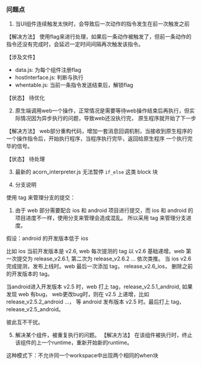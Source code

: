 ### 问题点
1. 当UI组件连续触发太快时，会导致后一次动作的指令发生在前一次触发之前

【解决方法】
使用flag来进行处理，如果后一条动作被触发了，但前一条动作的指令还没有完成时，会延迟一定时间间隔再次触发该指令。

【涉及文件】
- data.js: 为每个组件注册flag
- hostInterface.js: 判断与执行
- whentable.js: 当前一条指令发送结束后，解锁flag

【状态】
待优化

2. 原生端调用web一个操作，正常情况是需要等待web操作结束后再执行，但实际情况因为异步执行的问题，导致web还没执行完，
原生程序就开始了下一步

【解决方法】
web部分重构代码，增加一套消息回调机制，当接收到原生程序的一个操作指令后，开始执行程序，当程序执行完毕，返回给原生程序
一个执行完毕的信号。

【状态】
待处理

3. 最新的 acorn_interpreter.js 无法暂停 `if_else` 这类 block 块

4. 分支说明

使用 tag 来管理分支的提交：
1. 由于 web 部分需要配合 ios 和 android 项目进行提交，而 ios 和 android 的项目进度不一样，使用分支来管理会造成混乱。
所以采用 tag 来管理分支进度。

假设：android 的开发版本低于 ios

比如 ios 当前开发版本是 v2.6, web 每次提测的 tag 以 v2.6 基础递增。web 第一次提交为 release_v2.6.1, 第二次为 release_v2.6.2 ... 依次类推。
当 ios v2.6 完成提测，发布上线时。web 最后一次添加 tag， release_v2.6_ios， 删除之前的开发版本的 tag。

当android进入开发版本 v2.5 时，web 打上 tag，release_v2.5.1_android, 如果发现 web 有bug， web更改bug时，则在 v2.5 上递增，比如 release_v2.5.2_android ...，
等 android 发布版本 v2.5 时。最后打上 tag， release_v2.5_android。

彼此互不干扰。

5. 解决某个组件，被重复执行的问题。
【解决方法】
在该组件被执行时，终止该组件的上一个runtime，重新开始新的runtime。

这种模式下：不允许同一个workspace中出现两个相同的when块

